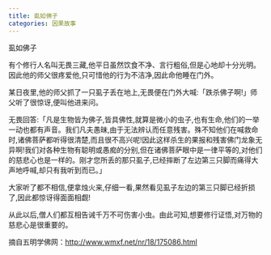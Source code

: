 ```yaml
---
title: 虱如佛子
categories: 因果故事
---
```




虱如佛子

有个修行人名叫无畏三藏,他平日虽然饮食不净、言行粗俗,但是心地却十分光明。因此他的师父很疼爱他,只可惜他的行为不洁净,因此命他睡在门外。

某日夜里,他的师父抓了一只虱子丢在地上,无畏便在门外大喊:「跌杀佛子啊!」师父听了很惊讶,便叫他进来问。

无畏回答:「凡是生物皆为佛子,皆具佛性,就算是微小的虫子,也有生命,他们的一举一动也都有声音。我们凡夫愚昧,由于无法辨认而任意残害。殊不知他们在喊救命时,诸佛菩萨都听得很清楚,而且很不高兴呢!因此这样杀生的果报和残害佛门龙象无异啊!我们对各种生物有聪明或愚痴的分别,但在诸佛菩萨眼中是一律平等的,对他们的慈悲心也是一样的。刚才您所丢的那只虱子,已经摔断了左边第三只脚而痛得大声地呼喊,却只有我听到而已。」

大家听了都不相信,便拿烛火来,仔细一看,果然看见虱子左边的第三只脚已经折损了,因此都惊讶得面面相觑!

从此以后,僧人们都互相告诫千万不可伤害小虫。由此可知,想要修行证悟,对万物的慈悲心是很重要的。

摘自五明学佛网：http://www.wmxf.net/nr/18/175086.html